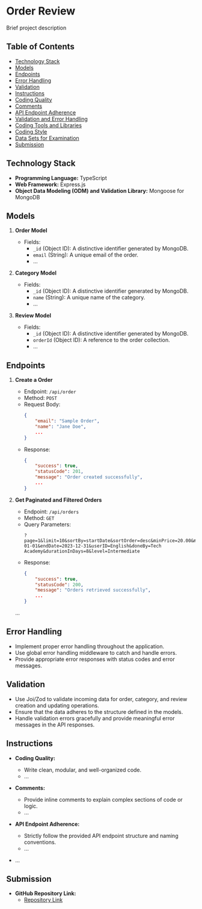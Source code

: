 # Order Review

Brief project description

## Table of Contents

- [Technology Stack](#technology-stack)
- [Models](#models)
- [Endpoints](#endpoints)
- [Error Handling](#error-handling)
- [Validation](#validation)
- [Instructions](#instructions)
- [Coding Quality](#coding-quality)
- [Comments](#comments)
- [API Endpoint Adherence](#api-endpoint-adherence)
- [Validation and Error Handling](#validation-and-error-handling)
- [Coding Tools and Libraries](#coding-tools-and-libraries)
- [Coding Style](#coding-style)
- [Data Sets for Examination](#data-sets-for-examination)
- [Submission](#submission)


## Technology Stack

- **Programming Language:** TypeScript
- **Web Framework:** Express.js
- **Object Data Modeling (ODM) and Validation Library:** Mongoose for MongoDB

## Models

1. **Order Model**
   - Fields:
     - `_id` (Object ID): A distinctive identifier generated by MongoDB.
     - `email` (String): A unique email of the order.
     - ...

2. **Category Model**
   - Fields:
     - `_id` (Object ID): A distinctive identifier generated by MongoDB.
     - `name` (String): A unique name of the category.
     - ...

3. **Review Model**
   - Fields:
     - `_id` (Object ID): A distinctive identifier generated by MongoDB.
     - `orderId` (Object ID): A reference to the order collection.
     - ...

## Endpoints

1. **Create a Order**
   - Endpoint: `/api/order`
   - Method: `POST`
   - Request Body: 
     ```json
     {
         "email": "Sample Order",
         "name": "Jane Doe",
         ...
     }
     ```
   - Response:
     ```json
     {
         "success": true,
         "statusCode": 201,
         "message": "Order created successfully",
         ...
     }
     ```

2. **Get Paginated and Filtered Orders**
   - Endpoint: `/api/orders`
   - Method: `GET`
   - Query Parameters: 
     ```
     ?page=1&limit=10&sortBy=startDate&sortOrder=desc&minPrice=20.00&maxPrice=50.00&tags=Programming&startDate=2023-01-01&endDate=2023-12-31&userID=English&doneBy=Tech Academy&durationInDays=8&level=Intermediate
     ```
   - Response:
     ```json
     {
         "success": true,
         "statusCode": 200,
         "message": "Orders retrieved successfully",
         ...
     }
     ```
   ...

## Error Handling

- Implement proper error handling throughout the application.
- Use global error handling middleware to catch and handle errors.
- Provide appropriate error responses with status codes and error messages.

## Validation

- Use Joi/Zod to validate incoming data for order, category, and review creation and updating operations.
- Ensure that the data adheres to the structure defined in the models.
- Handle validation errors gracefully and provide meaningful error messages in the API responses.

## Instructions

- **Coding Quality:**
  - Write clean, modular, and well-organized code.
  - ...

- **Comments:**
  - Provide inline comments to explain complex sections of code or logic.
  - ...

- **API Endpoint Adherence:**
  - Strictly follow the provided API endpoint structure and naming conventions.
  - ...

- ...

## Submission
- **GitHub Repository Link:**
  - <a href="https://github.com/Porgramming-Hero-web-order/l2b2a3-order-review-delwerhossain">Repository Link</a>

<!-- 
- **Live Deployment Link:**
  - [Your Live Deployment Link]

- **Recorded Video Link:**
  - [Your Recorded Video Link]
 -->
